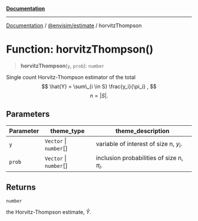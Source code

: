 [**Documentation**](../../../README.md)

---

[Documentation](../../../README.md) / [@envisim/estimate](../README.md) / horvitzThompson

# Function: horvitzThompson()

> **horvitzThompson**(`y`, `prob`): `number`

Single count Horvitz-Thompson estimator of the total
$$ \hat{Y} = \sum\_{i \in S} \frac{y_i}{\pi_i} , $$
$$ n = |S| . $$

## Parameters

| Parameter | theme_type             | theme_description                           |
| --------- | ---------------------- | ------------------------------------------- |
| `y`       | `Vector` \| `number`[] | variable of interest of size n, $y_i$.      |
| `prob`    | `Vector` \| `number`[] | inclusion probabilities of size n, $\pi_i$. |

## Returns

`number`

the Horvitz-Thompson estimate, $\hat{Y}$.
